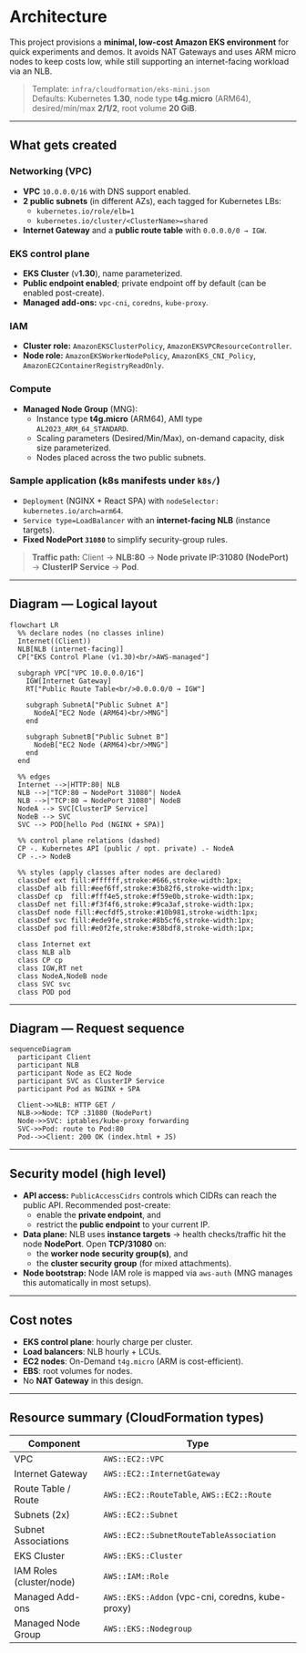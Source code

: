 # Architecture

This project provisions a **minimal, low-cost Amazon EKS environment** for quick experiments and demos. It avoids NAT Gateways and uses ARM micro nodes to keep costs low, while still supporting an internet-facing workload via an NLB.

> Template: `infra/cloudformation/eks-mini.json`  
> Defaults: Kubernetes **1.30**, node type **t4g.micro** (ARM64), desired/min/max **2/1/2**, root volume **20 GiB**.

---

## What gets created

### Networking (VPC)
- **VPC** `10.0.0.0/16` with DNS support enabled.
- **2 public subnets** (in different AZs), each tagged for Kubernetes LBs:
  - `kubernetes.io/role/elb=1`
  - `kubernetes.io/cluster/<ClusterName>=shared`
- **Internet Gateway** and a **public route table** with `0.0.0.0/0 → IGW`.

### EKS control plane
- **EKS Cluster** (v**1.30**), name parameterized.
- **Public endpoint enabled**; private endpoint off by default (can be enabled post-create).
- **Managed add-ons:** `vpc-cni`, `coredns`, `kube-proxy`.

### IAM
- **Cluster role:** `AmazonEKSClusterPolicy`, `AmazonEKSVPCResourceController`.
- **Node role:** `AmazonEKSWorkerNodePolicy`, `AmazonEKS_CNI_Policy`, `AmazonEC2ContainerRegistryReadOnly`.

### Compute
- **Managed Node Group** (MNG):
  - Instance type **t4g.micro** (ARM64), AMI type `AL2023_ARM_64_STANDARD`.
  - Scaling parameters (Desired/Min/Max), on-demand capacity, disk size parameterized.
  - Nodes placed across the two public subnets.

### Sample application (k8s manifests under `k8s/`)
- `Deployment` (NGINX + React SPA) with `nodeSelector: kubernetes.io/arch=arm64`.
- `Service type=LoadBalancer` with an **internet-facing NLB** (instance targets).
- **Fixed NodePort `31080`** to simplify security-group rules.

> **Traffic path:** Client → **NLB:80** → **Node private IP:31080 (NodePort)** → **ClusterIP Service** → **Pod**.

---

## Diagram — Logical layout

```mermaid
flowchart LR
  %% declare nodes (no classes inline)
  Internet((Client))
  NLB[NLB (internet-facing)]
  CP["EKS Control Plane (v1.30)<br/>AWS-managed"]

  subgraph VPC["VPC 10.0.0.0/16"]
    IGW[Internet Gateway]
    RT["Public Route Table<br/>0.0.0.0/0 → IGW"]

    subgraph SubnetA["Public Subnet A"]
      NodeA["EC2 Node (ARM64)<br/>MNG"]
    end

    subgraph SubnetB["Public Subnet B"]
      NodeB["EC2 Node (ARM64)<br/>MNG"]
    end
  end

  %% edges
  Internet -->|HTTP:80| NLB
  NLB -->|"TCP:80 → NodePort 31080"| NodeA
  NLB -->|"TCP:80 → NodePort 31080"| NodeB
  NodeA --> SVC[ClusterIP Service]
  NodeB --> SVC
  SVC --> POD[hello Pod (NGINX + SPA)]

  %% control plane relations (dashed)
  CP -. Kubernetes API (public / opt. private) .- NodeA
  CP -.-> NodeB

  %% styles (apply classes after nodes are declared)
  classDef ext fill:#ffffff,stroke:#666,stroke-width:1px;
  classDef alb fill:#eef6ff,stroke:#3b82f6,stroke-width:1px;
  classDef cp  fill:#fff4e5,stroke:#f59e0b,stroke-width:1px;
  classDef net fill:#f3f4f6,stroke:#9ca3af,stroke-width:1px;
  classDef node fill:#ecfdf5,stroke:#10b981,stroke-width:1px;
  classDef svc fill:#ede9fe,stroke:#8b5cf6,stroke-width:1px;
  classDef pod fill:#e0f2fe,stroke:#38bdf8,stroke-width:1px;

  class Internet ext
  class NLB alb
  class CP cp
  class IGW,RT net
  class NodeA,NodeB node
  class SVC svc
  class POD pod
```

---

## Diagram — Request sequence

```mermaid
sequenceDiagram
  participant Client
  participant NLB
  participant Node as EC2 Node
  participant SVC as ClusterIP Service
  participant Pod as NGINX + SPA

  Client->>NLB: HTTP GET /
  NLB->>Node: TCP :31080 (NodePort)
  Node->>SVC: iptables/kube-proxy forwarding
  SVC->>Pod: route to Pod:80
  Pod-->>Client: 200 OK (index.html + JS)
```

---

## Security model (high level)

- **API access:** `PublicAccessCidrs` controls which CIDRs can reach the public API. Recommended post-create:
  - enable the **private endpoint**, and
  - restrict the **public endpoint** to your current IP.
- **Data plane:** NLB uses **instance targets** → health checks/traffic hit the node **NodePort**. Open **TCP/31080** on:
  - the **worker node security group(s)**, and
  - the **cluster security group** (for mixed attachments).
- **Node bootstrap:** Node IAM role is mapped via `aws-auth` (MNG manages this automatically in most setups).

---

## Cost notes

- **EKS control plane**: hourly charge per cluster.
- **Load balancers**: NLB hourly + LCUs.
- **EC2 nodes**: On-Demand `t4g.micro` (ARM is cost-efficient).
- **EBS**: root volumes for nodes.
- No **NAT Gateway** in this design.

---

## Resource summary (CloudFormation types)

| Component | Type |
|---|---|
| VPC | `AWS::EC2::VPC` |
| Internet Gateway | `AWS::EC2::InternetGateway` |
| Route Table / Route | `AWS::EC2::RouteTable`, `AWS::EC2::Route` |
| Subnets (2x) | `AWS::EC2::Subnet` |
| Subnet Associations | `AWS::EC2::SubnetRouteTableAssociation` |
| EKS Cluster | `AWS::EKS::Cluster` |
| IAM Roles (cluster/node) | `AWS::IAM::Role` |
| Managed Add-ons | `AWS::EKS::Addon` (vpc-cni, coredns, kube-proxy) |
| Managed Node Group | `AWS::EKS::Nodegroup` |

